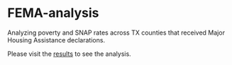 # FEMA-analysis
Analyzing poverty and SNAP rates across TX counties that received Major Housing Assistance declarations. 

Please visit the [results](https://benjaminduffin.github.io/FEMA-analysis/) to see the analysis. 
